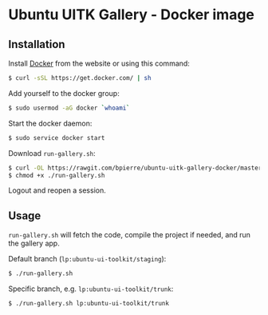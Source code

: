 # Ubuntu UITK Gallery - Docker image

## Installation

Install [Docker](http://docker.com) from the website or using this command:

```sh
$ curl -sSL https://get.docker.com/ | sh
```

Add yourself to the docker group:

```sh
$ sudo usermod -aG docker `whoami`
```

Start the docker daemon:

```sh
$ sudo service docker start
```

Download `run-gallery.sh`:

```sh
$ curl -OL https://rawgit.com/bpierre/ubuntu-uitk-gallery-docker/master/run-gallery.sh
$ chmod +x ./run-gallery.sh
```

Logout and reopen a session.

## Usage

`run-gallery.sh` will fetch the code, compile the project if needed, and run the gallery app.

Default branch (`lp:ubuntu-ui-toolkit/staging`):

```sh
$ ./run-gallery.sh
```

Specific branch, e.g. `lp:ubuntu-ui-toolkit/trunk`:

```sh
$ ./run-gallery.sh lp:ubuntu-ui-toolkit/trunk
```
